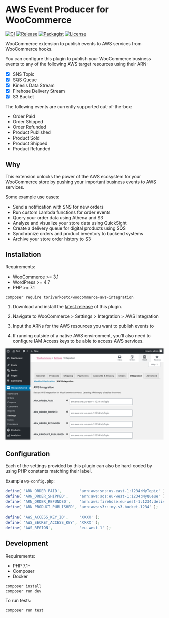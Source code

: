 # AWS Event Producer for WooCommerce

[![CI](https://github.com/Toriverkosto/woocommerce-aws-integration/workflows/CI/badge.svg)](https://github.com/Toriverkosto/woocommerce-aws-integration/actions?query=workflow%3ACI)
[![Release](https://img.shields.io/github/v/release/Toriverkosto/woocommerce-aws-integration?sort=semver)](https://github.com/Toriverkosto/woocommerce-aws-integration/releases)
[![Packagist](https://img.shields.io/packagist/v/toriverkosto/woocommerce-aws-integration?color=orange)](https://packagist.org/packages/toriverkosto/woocommerce-aws-integration)
[![License](https://img.shields.io/:license-gpl3-blue.svg)](https://github.com/anttiviljami/wp-safe-updates/blob/master/LICENSE)

WooCommerce extension to publish events to AWS services from WooCommerce hooks.

You can configure this plugin to publish your WooCommerce business events to any
of the following AWS target resources using their ARN:

- [x] SNS Topic
- [x] SQS Queue
- [x] Kinesis Data Stream
- [x] Firehose Delivery Stream
- [x] S3 Bucket

The following events are currently supported out-of-the-box:

- Order Paid
- Order Shipped
- Order Refunded
- Product Published
- Product Sold
- Product Shipped
- Product Refunded

## Why

This extension unlocks the power of the AWS ecosystem for your WooCommerce
store by pushing your important business events to AWS services.

Some example use cases:

- Send a notification with SNS for new orders
- Run custom Lambda functions for order events
- Query your order data using Athena and S3
- Analyze and visualize your store data using QuickSight
- Create a delivery queue for digital products using SQS
- Synchronize orders and product inventory to backend systems
- Archive your store order history to S3

## Installation

Requirements:

- WooCommerce >= 3.1
- WordPress >= 4.7
- PHP >= 7.1

```
composer require toriverkosto/woocommerce-aws-integration
```

1. Download and install the [latest release](https://github.com/Toriverkosto/woocommerce-aws-integration/releases) of this plugin.

1. Navigate to WooCommerce > Settings > Integration > AWS Integration

1. Input the ARNs for the AWS resources you want to publish events to

1. If running outside of a native AWS environment, you'll also need to configure
   IAM Access keys to be able to access AWS services.

![Settings page](assets/screenshot-1.png)

## Configuration

Each of the settings provided by this plugin can also be hard-coded by using
PHP constants matching their label.

Example `wp-config.php`:

```php
define( 'ARN_ORDER_PAID',        'arn:aws:sns:us-east-1:1234:MyTopic' );
define( 'ARN_ORDER_SHIPPED',     'arn:aws:sqs:eu-west-1:1234:MyQueue' );
define( 'ARN_ORDER_REFUNDED',    'arn:aws:firehose:eu-west-1:1234:deliverystream/MyStream' );
define( 'ARN_PRODUCT_PUBLISHED', 'arn:aws:s3:::my-s3-bucket-1234' );

define( 'AWS_ACCESS_KEY_ID',     'XXXX' );
define( 'AWS_SECRET_ACCESS_KEY', 'XXXX' );
define( 'AWS_REGION',            'eu-west-1' );
```

## Development

Requirements:

- PHP 7.1+
- Composer
- Docker

```
composer install
composer run dev
```

To run tests:

```
composer run test
```
